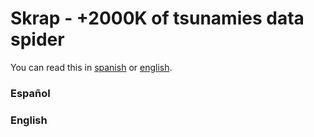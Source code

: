 # Skrap - +2000K of tsunamies data spider
You can read this in [spanish](#espaol) or [english](english).
### Español

### English


